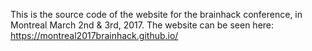 This is the source code of the website for the brainhack conference, in Montreal March 2nd & 3rd, 2017. The website can be seen here: 
https://montreal2017brainhack.github.io/
